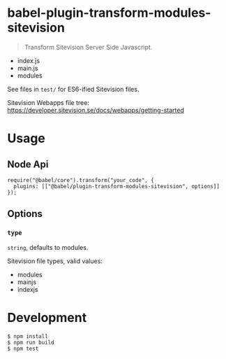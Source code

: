 # babel-plugin-transform-modules-sitevision

> Transform Sitevision Server Side Javascript.

- index.js
- main.js
- modules

See files in `test/` for ES6-ified Sitevision files.

Sitevision Webapps file tree: https://developer.sitevision.se/docs/webapps/getting-started

# Usage

## Node Api

```
require("@babel/core").transform("your_code", {
  plugins: [["@babel/plugin-transform-modules-sitevision", options]]
});
```

## Options

### `type`

`string`, defaults to modules.

Sitevision file types, valid values:

- modules
- mainjs
- indexjs

# Development

```
$ npm install
$ npm run build
$ npm test
```
